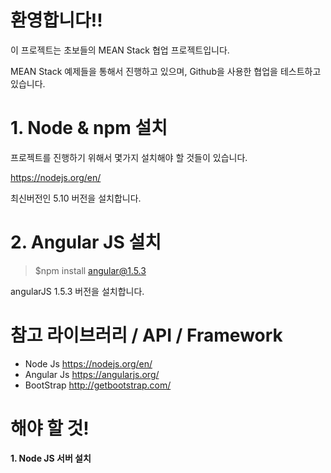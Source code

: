 환영합니다!!
============

이 프로젝트는 초보들의 MEAN Stack 협업 프로젝트입니다.

MEAN Stack 예제들을 통해서 진행하고 있으며, Github을 사용한 협업을 테스트하고 있습니다.

# 1. Node & npm 설치

프로젝트를 진행하기 위해서 몇가지 설치해야 할 것들이 있습니다.

https://nodejs.org/en/

최신버전인 5.10 버전을 설치합니다.


# 2. Angular JS 설치

> $npm install angular@1.5.3

angularJS 1.5.3 버전을 설치합니다.

# 참고 라이브러리 / API / Framework

- Node Js https://nodejs.org/en/
- Angular Js https://angularjs.org/
- BootStrap http://getbootstrap.com/

# 해야 할 것!

**1. Node JS 서버 설치**